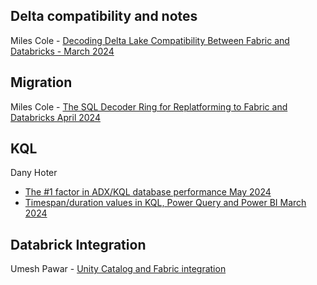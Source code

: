 ## Delta compatibility and notes

Miles Cole - [Decoding Delta Lake Compatibility Between Fabric and Databricks - March 2024](https://milescole.dev/integration/2024/03/22/Decoding-Delta-Lake-Compatibility-Between-Fabric-and-Databricks.html)


## Migration

Miles Cole - [The SQL Decoder Ring for Replatforming to Fabric and Databricks April 2024](https://milescole.dev/data-engineering/2024/04/17/The-SQL-Decoder-Ring-for-Replatforming-to-Fabric-And-Databricks.html)

## KQL 

Dany Hoter 
- [The #1 factor in ADX/KQL database performance May 2024](https://techcommunity.microsoft.com/t5/azure-data-explorer-blog/the-1-factor-in-adx-kql-database-performance/ba-p/4147969)
- [Timespan/duration values in KQL, Power Query and Power BI March 2024](https://techcommunity.microsoft.com/t5/azure-data-explorer-blog/timespan-duration-values-in-kql-power-query-and-power-bi/ba-p/4086091)


## Databrick Integration

Umesh Pawar - [Unity Catalog and Fabric integration](https://medium.com/@gcp.azure.aws/integrating-unity-catalog-with-microsoft-fabric-a-step-by-step-guide-e65df324974a)
